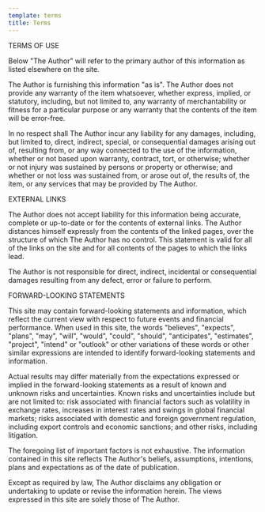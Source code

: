 ```yaml
---
template: terms
title: Terms
---
```


TERMS OF USE

Below "The Author" will refer to the primary author of this information as listed elsewhere on the site.

The Author is furnishing this information "as is". The Author does not provide any warranty of the item whatsoever, whether express, implied, or statutory, including, but not limited to, any warranty of merchantability or fitness for a particular purpose or any warranty that the contents of the item will be error-free.

In no respect shall The Author incur any liability for any damages, including, but limited to, direct, indirect, special, or consequential damages arising out of, resulting from, or any way connected to the use of the information, whether or not based upon warranty, contract, tort, or otherwise; whether or not injury was sustained by persons or property or otherwise; and whether or not loss was sustained from, or arose out of, the results of, the item, or any services that may be provided by The Author.

EXTERNAL LINKS

The Author does not accept liability for this information being accurate, complete or up-to-date or for the contents of external links. The Author distances himself expressly from the contents of the linked pages, over the structure of which The Author has no control. This statement is valid for all of the links on the site and for all contents of the pages to which the links lead.

The Author is not responsible for direct, indirect, incidental or consequential damages resulting from any defect, error or failure to perform.

FORWARD-LOOKING STATEMENTS

This site may contain forward-looking statements and information, which reflect the current view with respect to future events and financial performance. When used in this site, the words "believes", "expects", "plans", "may", "will", "would", "could", "should", "anticipates", "estimates", "project", "intend" or "outlook" or other variations of these words or other similar expressions are intended to identify forward-looking statements and information. 

Actual results may differ materially from the expectations expressed or implied in the forward-looking statements as a result of known and unknown risks and uncertainties. Known risks and uncertainties include but are not limited to: risk associated with financial factors such as volatility in exchange rates, increases in interest rates and swings in global financial markets; risks associated with domestic and foreign government regulation, including export controls and economic sanctions; and other risks, including litigation. 

The foregoing list of important factors is not exhaustive. The information contained in this site reflects The Author's beliefs, assumptions, intentions, plans and expectations as of the date of publication. 

Except as required by law, The Author disclaims any obligation or undertaking to update or revise the information herein. The views expressed in this site are solely those of The Author.

